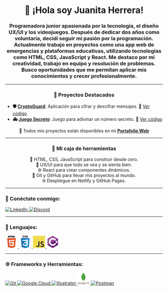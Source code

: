 <h1 align="center">👋 ¡Hola soy Juanita Herrera!</h1>

<h3 align="center">
  Programadora junior apasionada por la tecnología, el diseño UX/UI y los videojuegos.  
  Después de dedicar dos años como voluntaria, decidí seguir mi pasión por la programación.  
  Actualmente trabajo en proyectos como una app web de emergencias y plataformas educativas,  
  utilizando tecnologías como HTML, CSS, JavaScript y React.  
  Me destaco por mi creatividad, trabajo en equipo y resolución de problemas.  
  Busco oportunidades que me permitan aplicar mis conocimientos y crecer profesionalmente.
</h3>

---

<h3 align="center">🚀 Proyectos Destacados</h3>

<ul>
  <li><strong>🛡️ <a href="https://juanitalorenaherrera.github.io/CryptoGuard-main/" target="_blank">CryptoGuard</a></strong>: Aplicación para cifrar y descifrar mensajes.  
    🔗 <a href="https://github.com/juanitalorenaherrera/CryptoGuard-main" target="_blank">Ver código</a>
  </li>
  <li><strong>🚑 <a href="https://juanitalorenaherrera.github.io/JUEGO-SECRETO/" target="_blank">Juego Secreto</a></strong>: Juego para adivinar un número secreto.  
    🔗 <a href="https://github.com/juanitalorenaherrera/JUEGO-SECRETO" target="_blank">Ver código</a>
  </li>
</ul>

<p align="center">
  🔗 Todos mis proyectos están disponibles en mi  
  <a href="https://juanitalorenaherrera.github.io/PORTFOLIO-WEB/" target="_blank"><strong>Portafolio Web</strong></a>
</p>

---

<h3 align="center">🧰 Mi caja de herramientas</h3>
<p align="center">
  🔧 HTML, CSS, JavaScript para construir desde cero.<br>
  🎨 UX/UI para que todo se vea y se sienta bien.<br>
  ⚙️ React para crear componentes dinámicos.<br>
  🚀 Git y GitHub para llevar mis proyectos al mundo.<br>
  🌐 Despliegue en Netlify y GitHub Pages.
</p>

---

<h3 align="left">🤝 Conéctate conmigo:</h3>

<p align="left">
  <a href="https://linkedin.com/in/juanita-herrera-329064277/" target="_blank">
    <img src="https://raw.githubusercontent.com/rahuldkjain/github-profile-readme-generator/master/src/images/icons/Social/linked-in-alt.svg" alt="LinkedIn" height="30" width="40" />
  </a>
  <a href="https://discord.gg/j9YmYg9e" target="_blank">
    <img src="https://raw.githubusercontent.com/rahuldkjain/github-profile-readme-generator/master/src/images/icons/Social/discord.svg" alt="Discord" height="30" width="40" />
  </a>
</p>

---

<h3 align="left">🧠 Lenguajes:</h3>

<p align="left">
  <a href="https://www.w3schools.com/html/" target="_blank">
    <img src="https://raw.githubusercontent.com/devicons/devicon/master/icons/html5/html5-original-wordmark.svg" alt="HTML5" width="40" height="40"/>
  </a>
  <a href="https://www.w3schools.com/css/" target="_blank">
    <img src="https://raw.githubusercontent.com/devicons/devicon/master/icons/css3/css3-original-wordmark.svg" alt="CSS3" width="40" height="40"/>
  </a>
  <a href="https://developer.mozilla.org/en-US/docs/Web/JavaScript" target="_blank">
    <img src="https://raw.githubusercontent.com/devicons/devicon/master/icons/javascript/javascript-original.svg" alt="JavaScript" width="40" height="40"/>
  </a>
  <a href="https://www.w3schools.com/cs/" target="_blank">
    <img src="https://raw.githubusercontent.com/devicons/devicon/master/icons/csharp/csharp-original.svg" alt="C#" width="40" height="40"/>
  </a>
</p>

---

<h3 align="left">⚙️ Frameworks y Herramientas:</h3>

<p align="left">
  <a href="https://git-scm.com/" target="_blank">
    <img src="https://www.vectorlogo.zone/logos/git-scm/git-scm-icon.svg" alt="Git" width="40" height="40"/>
  </a>
  <a href="https://cloud.google.com" target="_blank">
    <img src="https://www.vectorlogo.zone/logos/google_cloud/google_cloud-icon.svg" alt="Google Cloud" width="40" height="40"/>
  </a>
  <a href="https://www.adobe.com/in/products/illustrator.html" target="_blank">
    <img src="https://www.vectorlogo.zone/logos/adobe_illustrator/adobe_illustrator-icon.svg" alt="Illustrator" width="40" height="40"/>
  </a>
  <a href="https://www.mongodb.com/" target="_blank">
    <img src="https://raw.githubusercontent.com/devicons/devicon/master/icons/mongodb/mongodb-original-wordmark.svg" alt="MongoDB" width="40" height="40"/>
  </a>
  <a href="https://postman.com" target="_blank">
    <img src="https://www.vectorlogo.zone/logos/getpostman/getpostman-icon.svg" alt="Postman" width="40" height="40"/>
  </a>
</p>
